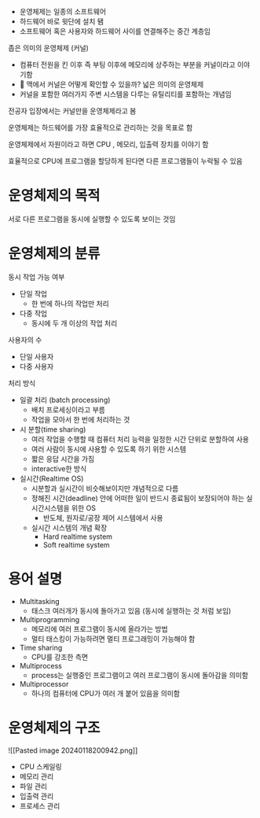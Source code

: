 
- 운영체제는 일종의 소프트웨어 
- 하드웨어 바로 윗단에 설치 됌
- 소프트웨어 혹은 사용자와 하드웨어 사이를 연결해주는 중간 계층임

좁은 의미의 운영체제 (커널)
- 컴퓨터 전원을 킨 이후 즉 부팅 이후에 메모리에 상주하는 부분을 커널이라고 이야기함
- 🤔 맥에서 커널은 어떻게 확인할 수 있을까?
넓은 의미의 운영체제
- 커널을 포함한 여러가지 주변 시스템을 다루는 유틸리티를 포함하는 개념임


전공자 입장에서는 커널만을 운영체제라고 봄

운영체제는 하드웨어를 가장 효율적으로 관리하는 것을 목표로 함

운영체제에서 자원이라고 하면 CPU ,  메모리, 입출력 장치를 이야기 함

효율적으로 CPU에 프로그램을 할당하게 된다면 다른 프로그램들이 누락될 수 있음


# 운영체제의 목적

서로 다른 프로그램을 동시에 실행할 수 있도록 보이는 것임

# 운영체제의 분류

동시 작업 가능 여부
 - 단일 작업 
	 - 한 번에 하나의 작업만 처리
 - 다중 작업  
	 - 동시에 두 개 이상의 작업 처리

사용자의 수
- 단일 사용자 
- 다중 사용자

처리 방식

- 일괄 처리 (batch processing)
	- 배치 프로세싱이라고 부름
	- 작업을 모아서 한 번에 처리하는 것
- 시 분할(time sharing)
	- 여러 작업을 수행할 때 컴퓨터 처리 능력을 일정한 시간 단위로 분할하여 사용
	- 여러 사람이 동시에 사용할 수 있도록 하기 위한 시스템
	- 짧은 응답 시간을 가짐
	- interactive한 방식
- 실시간(Realtime OS)
	- 시분할과 실시간이 비슷해보이지만 개념적으로 다름
	- 정해진 시간(deadline) 안에 어떠한 일이 반드시 종료됨이 보장되어야 하는 실시간시스템을 위한 OS
		- 반도체, 원자로/공장 제어 시스템에서 사용
	- 실시간 시스템의 개념 확장
		- Hard realtime system 
		- Soft realtime system



# 용어 설명
- Multitasking
	- 태스크 여러개가 동시에 돌아가고 있음 (동시에 실행하는 것 처럼 보임)
- Multiprogramming
	- 메모리에 여러 프로그램이 동시에 올라가는 방법
	- 멀티 태스킹이 가능하려면 멀티 프로그래밍이 가능해야 함
- Time sharing
	- CPU를 강조한 측면
- Multiprocess
	- process는 실행중인 프로그램이고 여러 프로그램이 동시에 돌아감을 의미함
- Multiprocessor
	- 하나의 컴퓨터에 CPU가 여러 개 붙어 있음을 의미함


# 운영체제의 구조
![[Pasted image 20240118200942.png]]
- CPU 스케일링 
- 메모리 관리
- 파일 관리
- 입출력 관리 
- 프로세스 관리

